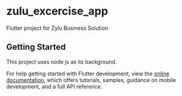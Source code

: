 # zulu_excercise_app

Flutter project for Zylu Business Solution 

## Getting Started

This project uses node js as its background.

For help getting started with Flutter development, view the
[online documentation](https://docs.flutter.dev/), which offers tutorials,
samples, guidance on mobile development, and a full API reference.
